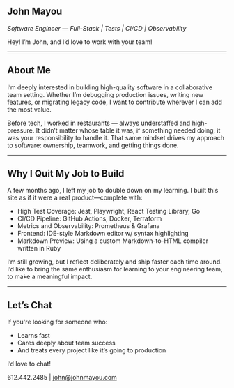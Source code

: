 ## John Mayou

_Software Engineer — Full-Stack | Tests | CI/CD | Observability_

Hey! I’m John, and I’d love to work with your team!

---

## About Me

I’m deeply interested in building high-quality software in a collaborative team setting. Whether I’m debugging production issues, writing new features, or migrating legacy code, I want to contribute wherever I can add the most value.

Before tech, I worked in restaurants — always understaffed and high-pressure. It didn’t matter whose table it was, if something needed doing, it was your responsibility to handle it. That same mindset drives my approach to software: ownership, teamwork, and getting things done.

---

## Why I Quit My Job to Build

A few months ago, I left my job to double down on my learning. I built this site as if it were a real product—complete with:

- High Test Coverage: Jest, Playwright, React Testing Library, Go
- CI/CD Pipeline: GitHub Actions, Docker, Terraform
- Metrics and Observability: Prometheus & Grafana
- Frontend: IDE-style Markdown editor w/ syntax highlighting
- Markdown Preview: Using a custom Markdown-to-HTML compiler written in Ruby

I’m still growing, but I reflect deliberately and ship faster each time around. I’d like to bring the same enthusiasm for learning to your engineering team, to make a meaningful impact.

---

## Let’s Chat

If you're looking for someone who:

- Learns fast
- Cares deeply about team success
- And treats every project like it’s going to production

I’d love to chat!

612.442.2485 | john@johnmayou.com
